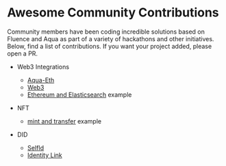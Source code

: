 # Awesome Community Contributions

Community members have been coding incredible solutions based on Fluence and Aqua as part of a variety of hackathons and other initiatives. Below, find a list of contributions. If you want your project added, please open a PR.

* Web3 Integrations
    * [Aqua-Eth](https://github.com/ben-razor/aqua-eth)
    * [Web3](https://github.com/ntrotner/web3-exposed-to-fluence)
    * [Ethereum and Elasticsearch](https://github.com/Joera/gitcoin11-fluence) example
  
* NFT
  * [mint and transfer](https://github.com/tejas-kothari/BazaarEx) example
  
* DID
  * [SelfId](https://github.com/fsy412/SelfId-Auth-Fluence)
  * [Identity Link](https://github.com/synycboom/identity-link-api-aqua)
